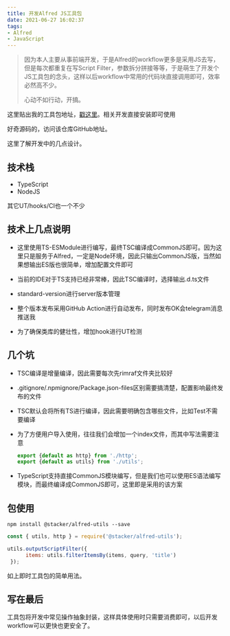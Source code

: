 ```yaml
---
title: 开发Alfred JS工具包
date: 2021-06-27 16:02:37
tags:
- Alfred
- JavaScript
---
```


> 因为本人主要从事前端开发，于是Alfred的workflow更多是采用JS去写，但是每次都重复在写Script Filter，参数拆分拼接等等，于是萌生了开发个JS工具包的念头，这样以后workflow中常用的代码块直接调用即可，效率必然高不少。
>
> 心动不如行动，开搞。

这里贴出我的工具包地址，[戳这里](https://www.npmjs.com/package/@stacker/alfred-utils)。相关开发直接安装即可使用



好奇源码的，访问该仓库GitHub地址。



这里了解开发中的几点设计。

## 技术栈

- TypeScript
- NodeJS

其它UT/hooks/CI也一个不少

## 技术上几点说明

- 这里使用TS-ESModule进行编写，最终TSC编译成CommonJS即可。因为这里只是服务于Alfred，一定是Node环境，因此只输出CommonJS版，当然如果想输出ES版也很简单，增加配置文件即可

- 当前的IDE对于TS支持已经非常棒，因此TSC编译时，选择输出.d.ts文件
- standard-version进行server版本管理
- 整个版本发布采用GitHub Action进行自动发布，同时发布OK会telegram消息推送我
- 为了确保类库的健壮性，增加hook进行UT检测

## 几个坑

- TSC编译是增量编译，因此需要每次先rimraf文件夹比较好

- .gitignore/.npmignore/Package.json-files区别需要搞清楚，配置影响最终发布的文件

- TSC默认会将所有TS进行编译，因此需要明确包含哪些文件，比如Test不需要编译

- 为了方便用户导入使用，往往我们会增加一个index文件，而其中写法需要注意

  ```typescript
  export {default as http} from './http';
  export {default as utils} from './utils';
  ```

- TypeScript支持直接CommonJS模块编写，但是我们也可以使用ES语法编写模块，而最终编译成CommonJS即可，这里即是采用的该方案

## 包使用

```shell
npm install @stacker/alfred-utils --save
```



```js
const { utils, http } = require('@stacker/alfred-utils');

utils.outputScriptFilter({
      items: utils.filterItemsBy(items, query, 'title')
 });
```



如上即时工具包的简单用法。



## 写在最后

工具包将开发中常见操作抽象封装，这样具体使用时只需要消费即可，以后开发workflow可以更快也更安全了。
